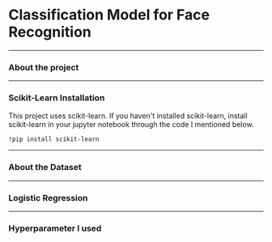 # Classification Model for Face Recognition
-----
### About the project
-----
### Scikit-Learn Installation
This project uses scikit-learn. 
If you haven't installed scikit-learn, install scikit-learn in your jupyter notebook through the code I mentioned below.
```sh
!pip install scikit-learn
```
-----
### About the Dataset
-----
### Logistic Regression
-----
### Hyperparameter I used

